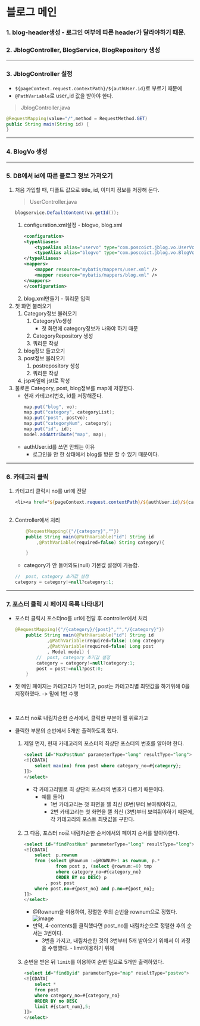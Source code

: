 # 블로그 메인
### 1. blog-header생성 - 로그인 여부에 따른 header가 달라야하기 때문.
### 2. JblogController, BlogService, BlogRepository 생성
---
### 3. JblogController 설정
+ ```${pageContext.request.contextPath}/${authUser.id}```로 부르기 때문에
+ ```@PathVariable```로 user_id 값을 받아야 한다.
>JblogController.java 
```java
@RequestMapping(value="/",method = RequestMethod.GET)
public String main(String id) {
}
```
----
### 4. BlogVo 생성
---
### 5. DB에서 id에 따른 블로그 정보 가져오기
1. 처음 가입할 때, 디폴트 값으로 title, id, 이미지 정보를 저장해 둔다. 
    > UserController.java
    ```java
    blogservice.DefaultContent(vo.getId());
    ```
    1. configuration.xml설정 - blogvo, blog.xml
        ```xml
        <configuration>
        <typeAliases>
            <typeAlias alias="uservo" type="com.poscoict.jblog.vo.UserVo" />
            <typeAlias alias="blogvo" type="com.poscoict.jblog.vo.BlogVo" />
        </typeAliases>
        <mappers>
            <mapper resource="mybatis/mappers/user.xml" />
            <mapper resource="mybatis/mappers/blog.xml" />
        </mappers>
        </configuration>
        ```
    2. blog.xml만들기 - 쿼리문 입력
2. 첫 화면 불러오기
    1. Category정보 불러오기
        1. CategoryVo생성
            + 첫 화면에 category정보가 나와야 하기 때문
        2. CategoryRepository 생성
        3. 쿼리문 작성
    2. blog정보 들고오기
    3. post정보 불러오기
        1. postrepository 생성
        2. 쿼리문 작성
    4. jsp파일에 jstl로 작성
3. 불로온 Category, post, blog정보를 map에 저장한다.
    + 현재 카테고리번호, id를 저장해준다.
        ```java
        map.put("blog", vo);
        map.put("category", categoryList);
        map.put("post", postvo);
        map.put("categoryNum", category);
        map.put("id", id);
        model.addAttribute("map", map);
        ```
    + authUser.id를 쓰면 안되는 이유
        + 로그인을 안 한 상태에서 blog를 방문 할 수 있기 때문이다.
---
### 6. 카테고리 클릭
1. 카테고리 클릭시 no를 url에 전달
    ```jsp
    <li><a href="${pageContext.request.contextPath}/${authUser.id}/${category.no}">${category.name }</a></li>
                
    ```
2. Controller에서 처리
    
    ```java
        @RequestMapping({"/{category}",""})
        public String main(@PathVariable("id") String id
            ,@PathVariable(required=false) String category){

        }
    ```
    + category가 안 들어와도(null) 기본값 설정이 가능함. 
    ```java
    //	post, category 초기값 설정
    category = category!=null?category:1;
    ```
---
### 7. 포스터 클릭 시 페이지 목록 나타내기
+ 포스터 클릭시 포스터no를 url에 전달 후 controller에서 처리

    ```java
    @RequestMapping({"/{category}/{post}","","/{category}"})
        public String main(@PathVariable("id") String id
                ,@PathVariable(required=false) Long category
                ,@PathVariable(required=false) Long post
                , Model model) {
            //	post, category 초기값 설정
            category = category!=null?category:1;
            post = post!=null?post:0;
        }

    ```
+ 첫 메인 페이지는 카테고리가 1번이고, post는 카테고리별 최댓값을 하기위해 0을 지정하였다. -> 밑에 1번 수행

<br>

+ 포스터 no로 내림차순한 순서에서, 클릭한 부분이 젤 위로가고
+ 클릭한 부분의 순번에서 5개만 출력하도록 했다. 

    1. 제일 먼저, 현재 카테고리의 포스터의 최상단 포스터의 번호를 알아야 한다. 
        ```sql
        <select id="MaxPostNum" parameterType="long" resultType="long">
        <![CDATA[
            select max(no) from post where category_no=#{category};
        ]]>
        </select>

        ```
        + 각 카테고리별로 최 상단의 포스터의 번호가 다르기 때문이다. 
            + 예를 들어) 
                + 1번 카테고리는 첫 화면을 젤 최신 (6번)부터 보여줘야하고, 
                + 2번 카테고리는 첫 화면을 젤 최신 (3번)부터 보여줘야하기 때문에, 각 카테고리의 포스트 최댓값을 구한다.
    
    <br>

    2. 그 다음, 포스터 no로 내림차순한 순서에서의 페이지 순서를 알아야한다. 
        ```sql
        <select id="findPostNum" parameterType="long" resultType="long">
        <![CDATA[
            select  p.rownum 
            from (select @Rownum :=@ROWNUM+1 as rownum, p.*
                    from post p, (select @rownum:=0) tmp
                    where category_no=#{category_no}
                    ORDER BY no DESC) p
                , post post
            where post.no=#{post_no} and p.no=#{post_no};    
        ]]>
        </select>
        ```
        + @Rownum을 이용하여, 정렬한 후의 순번을 rownum으로 정했다. 
        ![image](https://user-images.githubusercontent.com/61460836/152643795-d012044f-1515-4af2-aea5-0a2e672c3342.png)
        + 만약, 4-contents를 클릭했다면 post_no를 내림차순으로 정렬한 후의 순서는 3번이다.
            + 3번을 가지고, 내림차순한 것의 3번부터 5개 받아오기 위해서 이 과정을 수행했다. - limit이용하기 위해    
            <br>
    2. 순번을 받은 뒤 ```limit```를 이용하여 순번 밑으로 5개만 출력하였다. 
        ```sql
        <select id="findByid" parameterType="map" resultType="postvo">
        <![CDATA[
            select * 
            from post
            where category_no=#{category_no}
            ORDER BY no DESC
            limit #{start_num},5;
        ]]>
        </select>
        ```
